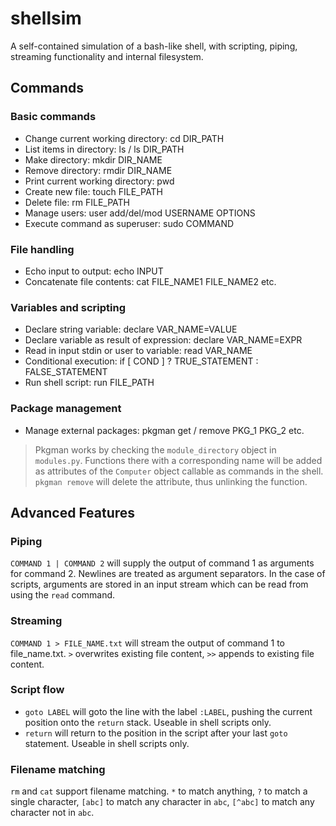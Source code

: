 # shellsim
A self-contained simulation of a bash-like shell, with scripting, piping, streaming functionality and internal filesystem.

## Commands

### Basic commands
* Change current working directory: cd DIR_PATH
* List items in directory: ls / ls DIR_PATH
* Make directory: mkdir DIR_NAME
* Remove directory: rmdir DIR_NAME
* Print current working directory: pwd
* Create new file: touch FILE_PATH
* Delete file: rm FILE_PATH
* Manage users: user add/del/mod USERNAME OPTIONS
* Execute command as superuser: sudo COMMAND

### File handling
* Echo input to output: echo INPUT
* Concatenate file contents: cat FILE_NAME1 FILE_NAME2 etc.

### Variables and scripting
* Declare string variable: declare VAR_NAME=VALUE
* Declare variable as result of expression: declare VAR_NAME=EXPR
* Read in input stdin or user to variable: read VAR_NAME
* Conditional execution: if [ COND ] ? TRUE_STATEMENT : FALSE_STATEMENT
* Run shell script: run FILE_PATH

### Package management
* Manage external packages: pkgman get / remove PKG_1 PKG_2 etc.
> Pkgman works by checking the `module_directory` object in `modules.py`. Functions there with a corresponding name will be added as attributes of the `Computer` object callable as commands in the shell. `pkgman remove` will delete the attribute, thus unlinking the function.

## Advanced Features
### Piping
`COMMAND 1 | COMMAND 2` will supply the output of command 1 as arguments for command 2. Newlines are treated as argument separators. In the case of scripts, arguments are stored in an input stream which can be read from using the `read` command.

### Streaming
`COMMAND 1 > FILE_NAME.txt` will stream the output of command 1 to file_name.txt. `>` overwrites existing file content, `>>` appends to existing file content.

### Script flow
* `goto LABEL` will goto the line with the label `:LABEL`, pushing the current position onto the `return` stack. Useable in shell scripts only.
* `return` will return to the position in the script after your last `goto` statement. Useable in shell scripts only.

### Filename matching
`rm` and `cat` support filename matching. `*` to match anything, `?` to match a single character, `[abc]` to match any character in `abc`, `[^abc]` to match any character not in `abc`.
